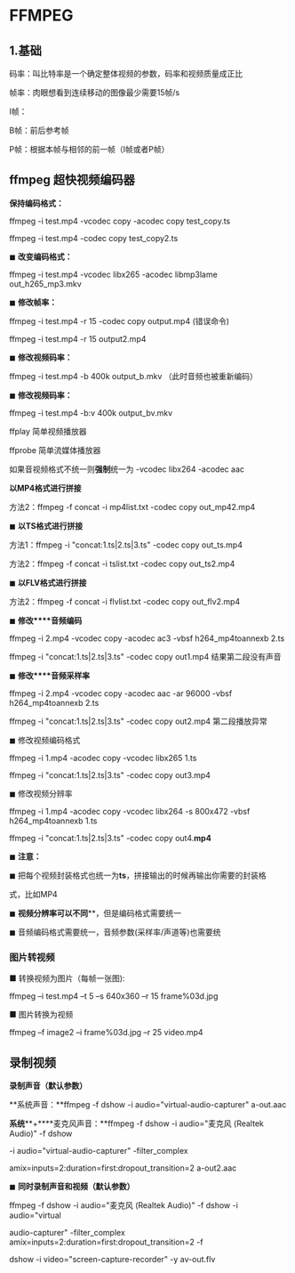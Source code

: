 # FFMPEG

## 1.基础

码率：叫比特率是一个确定整体视频的参数，码率和视频质量成正比

帧率：肉眼想看到连续移动的图像最少需要15帧/s



I帧：

B帧：前后参考帧

P帧：根据本帧与相邻的前一帧（I帧或者P帧）

## ffmpeg  超快视频编码器



**保持编码格式：**

ffmpeg -i test.mp4 -vcodec copy -acodec copy test_copy.ts

ffmpeg -i test.mp4 -codec copy test_copy2.ts

◼ **改变编码格式：**

ffmpeg -i test.mp4 -vcodec libx265 -acodec libmp3lame out_h265_mp3.mkv

◼ **修改帧率：**

ffmpeg -i test.mp4 -r 15 -codec copy output.mp4 (错误命令)

ffmpeg -i test.mp4 -r 15 output2.mp4

◼ **修改视频码率：**

ffmpeg -i test.mp4 -b 400k output_b.mkv （此时音频也被重新编码）

◼ **修改视频码率：**

ffmpeg -i test.mp4 -b:v 400k output_bv.mkv

ffplay 简单视频播放器

ffprobe 简单流媒体播放器

如果音视频格式不统一则**强制**统一为 -vcodec libx264 -acodec aac

**以****MP4****格式进行拼接**

方法2：ffmpeg -f concat -i mp4list.txt -codec copy out_mp42.mp4

◼ **以****TS****格式进行拼接**

方法1：ffmpeg -i "concat:1.ts|2.ts|3.ts" -codec copy out_ts.mp4 

方法2：ffmpeg -f concat -i tslist.txt -codec copy out_ts2.mp4

◼ **以****FLV****格式进行拼接**

方法2：ffmpeg -f concat -i flvlist.txt -codec copy out_flv2.mp4

◼ **修改****音频编码**

ffmpeg -i 2.mp4 -vcodec copy -acodec ac3 -vbsf h264_mp4toannexb 2.ts

ffmpeg -i "concat:1.ts|2.ts|3.ts" -codec copy out1.mp4 结果第二段没有声音

◼ **修改****音频采样率**

ffmpeg -i 2.mp4 -vcodec copy -acodec aac -ar 96000 -vbsf h264_mp4toannexb 2.ts

ffmpeg -i "concat:1.ts|2.ts|3.ts" -codec copy out2.mp4 第二段播放异常

◼ 修改视频编码格式

ffmpeg -i 1.mp4 -acodec copy -vcodec libx265 1.ts

ffmpeg -i "concat:1.ts|2.ts|3.ts" -codec copy out3.mp4 

◼ 修改视频分辨率

ffmpeg -i 1.mp4 -acodec copy -vcodec libx264 -s 800x472 -vbsf h264_mp4toannexb 1.ts

ffmpeg -i "concat:1.ts|2.ts|3.ts" -codec copy out4.**mp4**

◼ **注意：**

◼ 把每个视频封装格式也统一为**ts**，拼接输出的时候再输出你需要的封装格

式，比如MP4

◼ **视频分辨率可以不同****，但是编码格式需要统一

◼ 音频编码格式需要统一，音频参数(采样率/声道等)也需要统

### 图片转视频

■ 转换视频为图片（每帧一张图):

ffmpeg –i test.mp4 –t 5 –s 640x360 –r 15 frame%03d.jpg 

■ 图片转换为视频

ffmpeg –f image2 –i frame%03d.jpg –r 25 video.mp4



## 录制视频

**录制声音（默认参数）**

**系统声音：**ffmpeg -f dshow -i audio="virtual-audio-capturer" a-out.aac

**系统****+****麦克风声音：**ffmpeg -f dshow -i audio="麦克风 (Realtek Audio)" -f dshow

-i audio="virtual-audio-capturer" -filter_complex

amix=inputs=2:duration=first:dropout_transition=2 a-out2.aac

◼ **同时录制声音和视频（默认参数）**

ffmpeg -f dshow -i audio="麦克风 (Realtek Audio)" -f dshow -i audio="virtual

audio-capturer" -filter_complex amix=inputs=2:duration=first:dropout_transition=2 -f 

dshow -i video="screen-capture-recorder" -y av-out.flv
